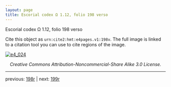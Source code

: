 ```yaml
---
layout: page
title: Escorial codex Ω 1.12, folio 198 verso
---
```


Escorial codex Ω 1.12, folio 198 verso

Cite this object as `urn:cite2:hmt:e4pages.v1:198v`.  The full image is linked to a citation tool you can use to cite regions of the image.

[![e4_024](http://www.homermultitext.org/iipsrv?IIIF=/project/homer/pyramidal/deepzoom/hmt/e4img/2017a/e4_024.tif/full/800,/0/default.jpg)](http://www.homermultitext.org/ict2/?urn=urn:cite2:hmt:e4img.2017a:e4_024) 

<p style="text-align: center; font-style: italic;">Creative Commons Attribution-Noncommercial-Share Alike 3.0 License.</p>

---

previous: [198r](../198r/) | next: [199r](../199r/)